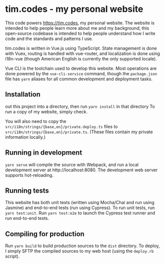 # tim.codes - my personal website

This code powers https://tim.codes, my personal website. The website is intended
to help people learn more about me and my background; this open-source codebase
is intended to help people understand how I write code and the standards and
patterns I use.

tim.codes is written in Vue.js using TypeScript. State management is done with
Vuex, routing is handled with vue-router, and localization is done using 
i18n-vue (though American English is currently the only supported locale).

Vue CLI is the toolchain used to develop this website. Most operations are done
powered by the `vue-cli-service` command, though the `package.json` file has
`yarn` aliases for all common development and deployment tasks.

## Installation
 out this project into a directory,
then run `yarn install` in that directory
To run a copy of my website, simply check.

You will also need to copy the `src/i18n/strings/{base,en}/private.deploy.ts`
files to `src/i18n/strings/{base,en}/private.ts`. (These files contain my
private information locally.)

## Running in development

`yarn serve` will compile the source with Webpack, and run a local development
server at http://localhost:8080. The development web server supports 
hot-reloading.

## Running tests

This website has both unit tests (written using Mocha/Chai and run using
Jasmine) and end-to-end tests (run using Cypress). To run unit tests, run
`yarn test:unit`. Run `yarn test:e2e` to launch the Cypress test runner and run 
end-to-end tests.

## Compiling for production

Run `yarn build` to build production sources to the `dist` directory. To deploy,
I simply SFTP the compiled sources to my web host (using the `deploy.rb` 
script).

